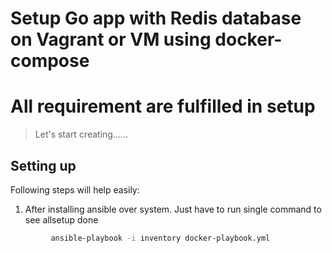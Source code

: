 # Setup Go app with Redis database on Vagrant or VM using docker-compose



# All requirement are fulfilled in setup



> Let's start creating...... 


## Setting up 

Following steps will help easily:
1. After installing ansible over system. Just have to run single command to see allsetup done
```sh
         ansible-playbook -i inventory docker-playbook.yml
```
